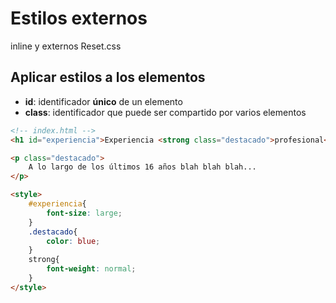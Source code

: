 # Estilos externos

inline y externos
Reset.css

## Aplicar estilos a los elementos

* **id**: identificador **único** de un elemento
* **class**: identificador que puede ser compartido por varios elementos

```html
<!-- index.html -->
<h1 id="experiencia">Experiencia <strong class="destacado">profesional<strong></h1>

<p class="destacado">
    A lo largo de los últimos 16 años blah blah blah...
</p>

<style>
	#experiencia{
	    font-size: large;
	}
	.destacado{
	    color: blue;
	}
	strong{
	    font-weight: normal;
	}
</style>
```